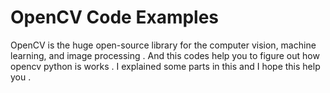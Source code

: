 # OpenCV Code Examples 
OpenCV is the huge open-source library for the computer vision, machine learning, and image processing .
And this codes help you to figure out how opencv python is works . I explained some parts in this and I hope this help you . 
